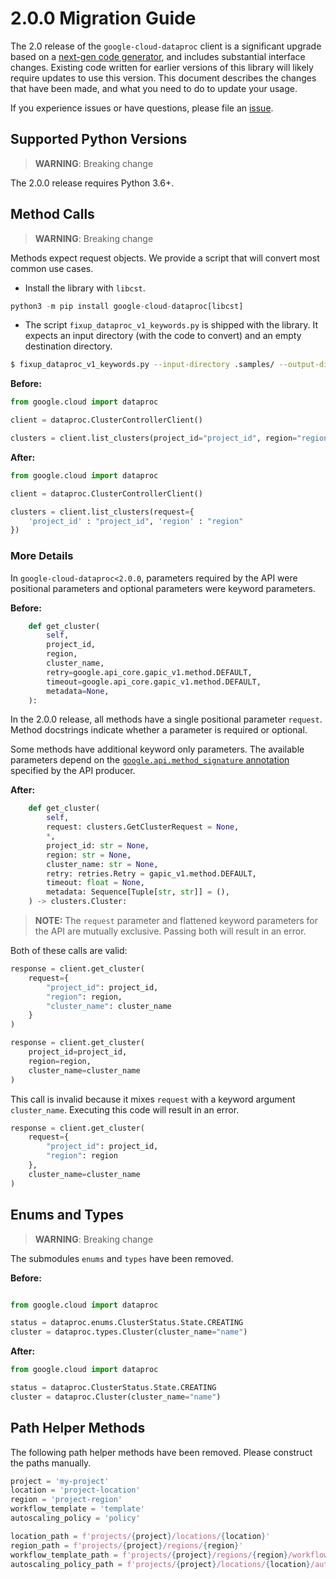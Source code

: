 # 2.0.0 Migration Guide

The 2.0 release of the `google-cloud-dataproc` client is a significant upgrade based on a [next-gen code generator](https://github.com/googleapis/gapic-generator-python), and includes substantial interface changes. Existing code written for earlier versions of this library will likely require updates to use this version. This document describes the changes that have been made, and what you need to do to update your usage.

If you experience issues or have questions, please file an [issue](https://github.com/googleapis/python-dataproc/issues).

## Supported Python Versions

> **WARNING**: Breaking change

The 2.0.0 release requires Python 3.6+.


## Method Calls

> **WARNING**: Breaking change

Methods expect request objects. We provide a script that will convert most common use cases.

* Install the library with `libcst`.

```py
python3 -m pip install google-cloud-dataproc[libcst]
```

* The script `fixup_dataproc_v1_keywords.py` is shipped with the library. It expects an input directory (with the code to convert) and an empty destination directory.

```sh
$ fixup_dataproc_v1_keywords.py --input-directory .samples/ --output-directory samples/
```

**Before:**
```py
from google.cloud import dataproc

client = dataproc.ClusterControllerClient()

clusters = client.list_clusters(project_id="project_id", region="region")
```


**After:**
```py
from google.cloud import dataproc

client = dataproc.ClusterControllerClient()

clusters = client.list_clusters(request={
    'project_id' : "project_id", 'region' : "region"
})
```

### More Details

In `google-cloud-dataproc<2.0.0`, parameters required by the API were positional parameters and optional parameters were keyword parameters.

**Before:**
```py
    def get_cluster(
        self,
        project_id,
        region,
        cluster_name,
        retry=google.api_core.gapic_v1.method.DEFAULT,
        timeout=google.api_core.gapic_v1.method.DEFAULT,
        metadata=None,
    ):
```

In the 2.0.0 release, all methods have a single positional parameter `request`. Method docstrings indicate whether a parameter is required or optional.

Some methods have additional keyword only parameters. The available parameters depend on the [`google.api.method_signature` annotation](https://github.com/googleapis/googleapis/blob/main/google/cloud/dataproc/v1/clusters.proto#L88) specified by the API producer.


**After:**
```py
    def get_cluster(
        self,
        request: clusters.GetClusterRequest = None,
        *,
        project_id: str = None,
        region: str = None,
        cluster_name: str = None,
        retry: retries.Retry = gapic_v1.method.DEFAULT,
        timeout: float = None,
        metadata: Sequence[Tuple[str, str]] = (),
    ) -> clusters.Cluster:
```

> **NOTE:** The `request` parameter and flattened keyword parameters for the API are mutually exclusive.
> Passing both will result in an error.


Both of these calls are valid:

```py
response = client.get_cluster(
    request={
        "project_id": project_id,
        "region": region,
        "cluster_name": cluster_name
    }
)
```

```py
response = client.get_cluster(
    project_id=project_id,
    region=region,
    cluster_name=cluster_name
)
```

This call is invalid because it mixes `request` with a keyword argument `cluster_name`. Executing this code
will result in an error.

```py
response = client.get_cluster(
    request={
        "project_id": project_id,
        "region": region
    },
    cluster_name=cluster_name
)
```



## Enums and Types


> **WARNING**: Breaking change

The submodules `enums` and `types` have been removed.

**Before:**
```py

from google.cloud import dataproc

status = dataproc.enums.ClusterStatus.State.CREATING
cluster = dataproc.types.Cluster(cluster_name="name")
```


**After:**
```py
from google.cloud import dataproc

status = dataproc.ClusterStatus.State.CREATING
cluster = dataproc.Cluster(cluster_name="name")
```

## Path Helper Methods
The following path helper methods have been removed. Please construct the paths manually.

```py
project = 'my-project'
location = 'project-location'
region = 'project-region'
workflow_template = 'template'
autoscaling_policy = 'policy'

location_path = f'projects/{project}/locations/{location}'
region_path = f'projects/{project}/regions/{region}'
workflow_template_path = f'projects/{project}/regions/{region}/workflowTemplates/{workflow_template}'
autoscaling_policy_path = f'projects/{project}/locations/{location}/autoscalingPolicies/{autoscaling_policy}'
```
